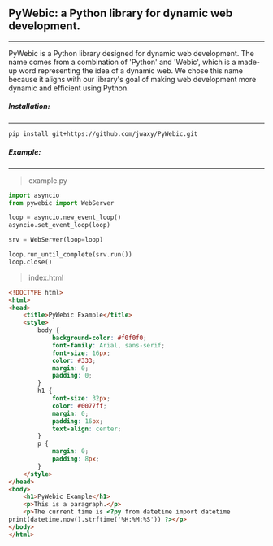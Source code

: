 ## PyWebic: a Python library for dynamic web development.

---

PyWebic is a Python library designed for dynamic web development. The name comes from a combination of 'Python' and 'Webic', which is a made-up word representing the idea of a dynamic web. We chose this name because it aligns with our library's goal of making web development more dynamic and efficient using Python.



##### Installation:

---

```bash
pip install git+https://github.com/jwaxy/PyWebic.git
```



##### Example:

---

> example.py

```python
import asyncio
from pywebic import WebServer

loop = asyncio.new_event_loop()
asyncio.set_event_loop(loop)

srv = WebServer(loop=loop)

loop.run_until_complete(srv.run())
loop.close()
```

> index.html

```html
<!DOCTYPE html>
<html>
<head>
	<title>PyWebic Example</title>
	<style>
		body {
			background-color: #f0f0f0;
			font-family: Arial, sans-serif;
			font-size: 16px;
			color: #333;
			margin: 0;
			padding: 0;
		}
		h1 {
			font-size: 32px;
			color: #0077ff;
			margin: 0;
			padding: 16px;
			text-align: center;
		}
		p {
			margin: 0;
			padding: 8px;
		}
	</style>
</head>
<body>
	<h1>PyWebic Example</h1>
	<p>This is a paragraph.</p>
    <p>The current time is <?py from datetime import datetime
print(datetime.now().strftime('%H:%M:%S')) ?></p>
</body>
</html>
```
